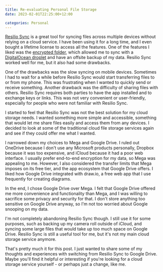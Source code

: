 ```yaml
---
title: Re-evaluating Personal File Storage
date: 2023-02-01T22:25:00+12:00

categories: Personal
---
```


[Resilio Sync](https://www.resilio.com/individuals/) is a great tool for syncing files across multiple devices without relying on a cloud service. I have been using it for a long time, and I even bought a lifetime license to access all the features. One of the features I liked was the [encrypted folder](https://help.resilio.com/hc/en-us/articles/207370466-Encrypted-folders), which allowed me to sync with a [DigitalOcean droplet](https://m.do.co/c/f8ffd8a5f356) and have an offsite backup of my data. Resilio Sync worked well for me, but it also had some drawbacks.

One of the drawbacks was the slow syncing on mobile devices. Sometimes I had to wait for a while before Resilio Sync would start transferring files to or from my phone. This was frustrating when I wanted to quickly send or receive something. Another drawback was the difficulty of sharing files with others. Resilio Sync requires both parties to have the app installed and to exchange keys or links. This was not very convenient or user-friendly, especially for people who were not familiar with Resilio Sync.

I started to feel that Resilio Sync was not the best solution for my cloud storage needs. I wanted something more simple and accessible, something that would let me share files easily and access them from any devices. I decided to look at some of the traditional cloud file storage services again and see if they could offer me what I wanted.

I narrowed down my choices to Mega and Google Drive. I ruled out OneDrive because I don't use any Microsoft products personally, Dropbox because it was too expensive, and iCloud because it had a poor web interface. I usually prefer end-to-end encryption for my data, so Mega was appealing to me. However, I also considered the transfer limits that Mega imposes on its free tier, and the app ecosystem that Google Drive offers. I liked how Google Drive integrated with draw.io, a free web app that I use frequently for creating diagrams.

In the end, I chose Google Drive over Mega. I felt that Google Drive offered me more convenience and functionality than Mega, and I was willing to sacrifice some privacy and security for that. I don't store anything too sensitive on Google Drive anyway, so I'm not too worried about Google snooping on my data.

I'm not completely abandoning Resilio Sync though. I still use it for some purposes, such as backing up my camera roll outside of iCloud, and syncing some large files that would take up too much space on Google Drive. Resilio Sync is still a useful tool for me, but it's not my main cloud storage service anymore.

That's pretty much it for this post. I just wanted to share some of my thoughts and experiences with switching from Resilio Sync to Google Drive. Maybe you'll find it helpful or interesting if you're looking for a cloud storage service yourself - or perhaps just a change, like me.